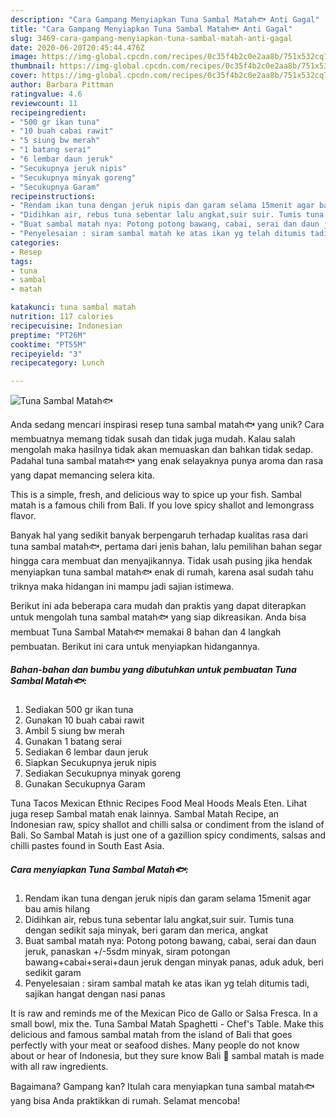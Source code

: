 ```yaml
---
description: "Cara Gampang Menyiapkan Tuna Sambal Matah🐟 Anti Gagal"
title: "Cara Gampang Menyiapkan Tuna Sambal Matah🐟 Anti Gagal"
slug: 3469-cara-gampang-menyiapkan-tuna-sambal-matah-anti-gagal
date: 2020-06-20T20:45:44.476Z
image: https://img-global.cpcdn.com/recipes/0c35f4b2c0e2aa8b/751x532cq70/tuna-sambal-matah🐟-foto-resep-utama.jpg
thumbnail: https://img-global.cpcdn.com/recipes/0c35f4b2c0e2aa8b/751x532cq70/tuna-sambal-matah🐟-foto-resep-utama.jpg
cover: https://img-global.cpcdn.com/recipes/0c35f4b2c0e2aa8b/751x532cq70/tuna-sambal-matah🐟-foto-resep-utama.jpg
author: Barbara Pittman
ratingvalue: 4.6
reviewcount: 11
recipeingredient:
- "500 gr ikan tuna"
- "10 buah cabai rawit"
- "5 siung bw merah"
- "1 batang serai"
- "6 lembar daun jeruk"
- "Secukupnya jeruk nipis"
- "Secukupnya minyak goreng"
- "Secukupnya Garam"
recipeinstructions:
- "Rendam ikan tuna dengan jeruk nipis dan garam selama 15menit agar bau amis hilang"
- "Didihkan air, rebus tuna sebentar lalu angkat,suir suir. Tumis tuna dengan sedikit saja minyak, beri garam dan merica, angkat"
- "Buat sambal matah nya: Potong potong bawang, cabai, serai dan daun jeruk, panaskan +/-5sdm minyak, siram potongan bawang+cabai+serai+daun jeruk dengan minyak panas, aduk aduk, beri sedikit garam"
- "Penyelesaian : siram sambal matah ke atas ikan yg telah ditumis tadi, sajikan hangat dengan nasi panas"
categories:
- Resep
tags:
- tuna
- sambal
- matah

katakunci: tuna sambal matah 
nutrition: 117 calories
recipecuisine: Indonesian
preptime: "PT26M"
cooktime: "PT55M"
recipeyield: "3"
recipecategory: Lunch

---
```



![Tuna Sambal Matah🐟](https://img-global.cpcdn.com/recipes/0c35f4b2c0e2aa8b/751x532cq70/tuna-sambal-matah🐟-foto-resep-utama.jpg)

Anda sedang mencari inspirasi resep tuna sambal matah🐟 yang unik? Cara membuatnya memang tidak susah dan tidak juga mudah. Kalau salah mengolah maka hasilnya tidak akan memuaskan dan bahkan tidak sedap. Padahal tuna sambal matah🐟 yang enak selayaknya punya aroma dan rasa yang dapat memancing selera kita.

This is a simple, fresh, and delicious way to spice up your fish. Sambal matah is a famous chili from Bali. If you love spicy shallot and lemongrass flavor.

Banyak hal yang sedikit banyak berpengaruh terhadap kualitas rasa dari tuna sambal matah🐟, pertama dari jenis bahan, lalu pemilihan bahan segar hingga cara membuat dan menyajikannya. Tidak usah pusing jika hendak menyiapkan tuna sambal matah🐟 enak di rumah, karena asal sudah tahu triknya maka hidangan ini mampu jadi sajian istimewa.


Berikut ini ada beberapa cara mudah dan praktis yang dapat diterapkan untuk mengolah tuna sambal matah🐟 yang siap dikreasikan. Anda bisa membuat Tuna Sambal Matah🐟 memakai 8 bahan dan 4 langkah pembuatan. Berikut ini cara untuk menyiapkan hidangannya.

<!--inarticleads1-->

##### Bahan-bahan dan bumbu yang dibutuhkan untuk pembuatan Tuna Sambal Matah🐟:

1. Sediakan 500 gr ikan tuna
1. Gunakan 10 buah cabai rawit
1. Ambil 5 siung bw merah
1. Gunakan 1 batang serai
1. Sediakan 6 lembar daun jeruk
1. Siapkan Secukupnya jeruk nipis
1. Sediakan Secukupnya minyak goreng
1. Gunakan Secukupnya Garam


Tuna Tacos Mexican Ethnic Recipes Food Meal Hoods Meals Eten. Lihat juga resep Sambal matah enak lainnya. Sambal Matah Recipe, an Indonesian raw, spicy shallot and chilli salsa or condiment from the island of Bali. So Sambal Matah is just one of a gazillion spicy condiments, salsas and chilli pastes found in South East Asia. 

<!--inarticleads2-->

##### Cara menyiapkan Tuna Sambal Matah🐟:

1. Rendam ikan tuna dengan jeruk nipis dan garam selama 15menit agar bau amis hilang
1. Didihkan air, rebus tuna sebentar lalu angkat,suir suir. Tumis tuna dengan sedikit saja minyak, beri garam dan merica, angkat
1. Buat sambal matah nya: Potong potong bawang, cabai, serai dan daun jeruk, panaskan +/-5sdm minyak, siram potongan bawang+cabai+serai+daun jeruk dengan minyak panas, aduk aduk, beri sedikit garam
1. Penyelesaian : siram sambal matah ke atas ikan yg telah ditumis tadi, sajikan hangat dengan nasi panas


It is raw and reminds me of the Mexican Pico de Gallo or Salsa Fresca. In a small bowl, mix the. Tuna Sambal Matah Spaghetti - Chef&#39;s Table. Make this delicious and famous sambal matah from the island of Bali that goes perfectly with your meat or seafood dishes. Many people do not know about or hear of Indonesia, but they sure know Bali 🙂 sambal matah is made with all raw ingredients. 

Bagaimana? Gampang kan? Itulah cara menyiapkan tuna sambal matah🐟 yang bisa Anda praktikkan di rumah. Selamat mencoba!
